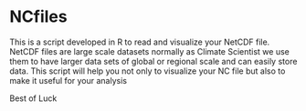 # NCfiles
This is a script developed in R to read and visualize your NetCDF file.
NetCDF files are large scale datasets normally as Climate Scientist we use them to have larger data sets of global or regional scale and can easily store data. This script will help you not only to visualize your NC file 
but also to make it useful for your analysis

Best of Luck
